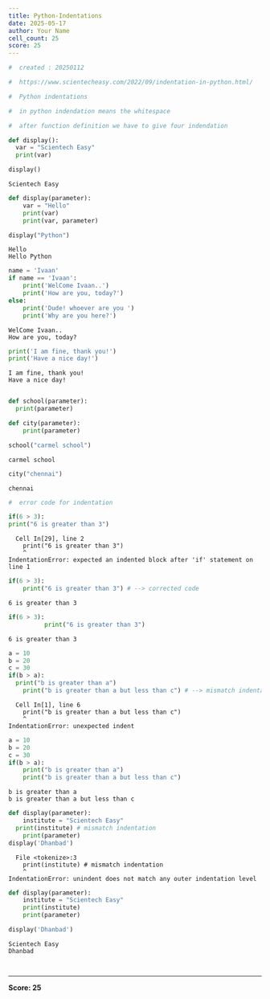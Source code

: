 ```yaml
---
title: Python-Indentations
date: 2025-05-17
author: Your Name
cell_count: 25
score: 25
---
```


```python
#  created : 20250112
```


```python
#  https://www.scientecheasy.com/2022/09/indentation-in-python.html/
```


```python
#  Python indentations

#  in python indendation means the whitespace 
```


```python
#  after function definition we have to give four indendation
```


```python
def display():
  var = "Scientech Easy" 
  print(var)

```


```python
display()
```

    Scientech Easy



```python
def display(parameter):
    var = "Hello" 
    print(var) 
    print(var, parameter)

```


```python
display("Python")
```

    Hello
    Hello Python



```python
name = 'Ivaan'
if name == 'Ivaan':
    print('WelCome Ivaan..') 
    print('How are you, today?') 
else:
    print('Dude! whoever are you ') 
    print('Why are you here?') 
```

    WelCome Ivaan..
    How are you, today?



```python
print('I am fine, thank you!')
print('Have a nice day!')
```

    I am fine, thank you!
    Have a nice day!



```python

```


```python
def school(parameter):
  print(parameter) 

def city(parameter):
    print(parameter) 
```


```python
school("carmel school")
```

    carmel school



```python
city("chennai")
```

    chennai



```python
#  error code for indentation
```


```python
if(6 > 3):
print("6 is greater than 3")
```


      Cell In[29], line 2
        print("6 is greater than 3")
        ^
    IndentationError: expected an indented block after 'if' statement on line 1




```python
if(6 > 3):
    print("6 is greater than 3") # --> corrected code 
```

    6 is greater than 3



```python
if(6 > 3):
          print("6 is greater than 3")
```

    6 is greater than 3



```python
a = 10
b = 20
c = 30
if(b > a):
  print("b is greater than a")
    print("b is greater than a but less than c") # --> mismatch indentation
```


      Cell In[1], line 6
        print("b is greater than a but less than c")
        ^
    IndentationError: unexpected indent




```python
a = 10
b = 20
c = 30
if(b > a):
    print("b is greater than a")
    print("b is greater than a but less than c")
```

    b is greater than a
    b is greater than a but less than c



```python
def display(parameter):
    institute = "Scientech Easy"
  print(institute) # mismatch indentation
    print(parameter)
display('Dhanbad')
```


      File <tokenize>:3
        print(institute) # mismatch indentation
        ^
    IndentationError: unindent does not match any outer indentation level




```python
def display(parameter):
    institute = "Scientech Easy"
    print(institute)
    print(parameter)

```


```python
display('Dhanbad')
```

    Scientech Easy
    Dhanbad



```python

```


```python

```


---
**Score: 25**
